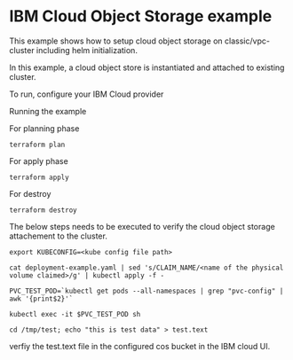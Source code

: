 # IBM Cloud Object Storage example

This example shows how to setup cloud object storage on classic/vpc-cluster including helm initialization.

In this example, a cloud object store is instantiated and attached to existing cluster.

To run, configure your IBM Cloud provider

Running the example

For planning phase

```shell
terraform plan
```

For apply phase

```shell
terraform apply
```

For destroy

```shell
terraform destroy
```

The below steps needs to be executed to verify the cloud object storage attachement to the cluster.

```shell
export KUBECONFIG=<kube config file path>

cat deployment-example.yaml | sed 's/CLAIM_NAME/<name of the physical volume claimed>/g' | kubectl apply -f -

PVC_TEST_POD=`kubectl get pods --all-namespaces | grep "pvc-config" | awk '{print$2}'`

kubectl exec -it $PVC_TEST_POD sh

cd /tmp/test; echo "this is test data" > test.text

```

verfiy the test.text file in the configured cos bucket in the IBM cloud UI.

